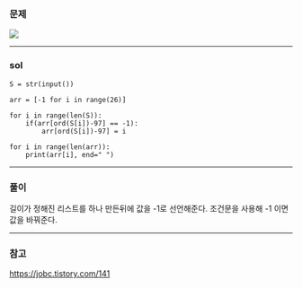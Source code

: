 ### 문제
![](https://images.velog.io/images/chestnut1044/post/b9928047-8a1a-4651-91b0-30758e41122f/image.png)



---

### sol
```
S = str(input())

arr = [-1 for i in range(26)]

for i in range(len(S)):
    if(arr[ord(S[i])-97] == -1):
        arr[ord(S[i])-97] = i

for i in range(len(arr)):
    print(arr[i], end=" ")

```


---

### 풀이
길이가 정해진 리스트를 하나 만든뒤에 값을 -1로 선언해준다.
조건문을 사용해 -1 이면 값을 바꿔준다.



---

### 참고
https://jobc.tistory.com/141